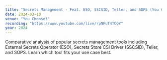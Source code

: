 ```yaml
---
title: "Secrets Management - Feat. ESO, SSCSID, Teller, and SOPS (You Choose!, Ch. 3, Ep. 3)"
date: 2024-03-10
venue: "You Choose!"
recording: "https://www.youtube.com/live/rpNFuT4TCQY"
year: 2024
---
```


Comparative analysis of popular secrets management tools including External Secrets Operator (ESO), Secrets Store CSI Driver (SSCSID), Teller, and SOPS. Learn which tool fits your use case best.
